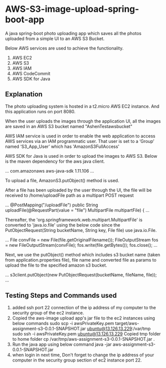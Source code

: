 # AWS-S3-image-upload-spring-boot-app

A java spring-boot photo uploading app which saves all the photos uploaded from a simple UI to an AWS S3 Bucket. 

Below AWS services are used to achieve the functionality.
1. AWS EC2
2. AWS S3
3. AWS IAM
4. AWS CodeCommit
5. AWS SDK for Java

## Explanation

The photo uploading system is hosted in a t2.micro AWS EC2 instance. And this application runs on port 8080.

When the user uploads the images through the application UI, all the images are saved in an AWS S3 bucket named "AshenTestawsbucket"

AWS IAM service is used in order to enable the web application to access AWS services via an IAM programmatic user. That user  is set to a ‘Group’ named ‘S3_App_User’ which has 'AmazonS3FullAccess'

AWS SDK for Java is used in order to upload the images to AWS S3. Below is the maven dependency for the aws java client.

...
<dependency>
		   <groupId>com.amazonaws</groupId>
		   <artifactId>aws-java-sdk</artifactId>
		   <version>1.11.106</version>
</dependency>
...

To upload a file, AmazonS3.putObject() method is used.

 After a file has been uploaded by the user through the UI, the file will be received to /home/uploadFile path as a multipart POST request 
 
 ...
 @PostMapping("/uploadFile")
    public String uploadFile(@RequestPart(value = "file") MultipartFile multipartFile) {
 ...
 
 Thereafter, the 'org.springframework.web.multipart.MultipartFile' is converted to 'java.io.file' using the below code since the PutObjectRequest(String bucketName, String key, File file) use java.io.File.
 
 ...
 File convFile = new File(file.getOriginalFilename());
 FileOutputStream fos = new FileOutputStream(convFile);
 fos.write(file.getBytes());
 fos.close();
 ...
 
 Next, we use the putObject() method which includes s3 bucket name (taken from application.properties file), file name and converted file as params to upload the file to the specified amazon s3 bucket.
 
...
s3client.putObject(new PutObjectRequest(bucketName, fileName, file));
...

## Testing Steps and Commands used

1. added ssh port 22 connection of the ip address of my computer to the security group of the ec2 instance. 
2. Copied the aws-image upload app's jar file to the ec2 instances using below commands
    sudo scp -i awsPrivateKey.pem target/aws-assignment-s3-0.0.1-SNAPSHOT.jar ubuntu@13.126.13.229:/var/tmp
    sudo ssh -i awsPrivateKey.pem ubuntu@13.126.13.229
    Copied tmp folder to home folder
    cp /var/tmp/aws-assignment-s3-0.0.1-SNAPSHOT.jar .
3. Run the java app using below command
   java -jar aws-assignment-s3-0.0.1-SNAPSHOT.jar
4. when login in next time, Don't forget to change the ip address of your computer in the security group section of ec2 instance port 22.
 




